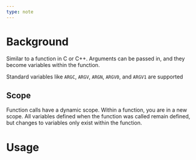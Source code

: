 ```yaml
---
type: note
---
```

# Background
Similar to a function in C or C++. Arguments can be passed in, and they become variables within the function. 

Standard variables like `ARGC`, `ARGV`, `ARGN`, `ARGV0`,  and `ARGV1` are supported

## Scope
Function calls have a dynamic scope. 
Within a function, you are in a new scope. All variables defined when the function was called remain defined, but changes to variables only exist within the function. 
# Usage